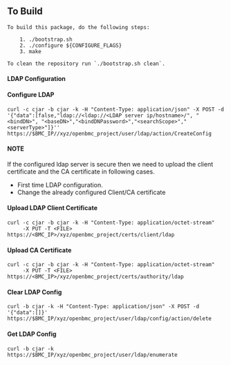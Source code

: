 ## To Build
```
To build this package, do the following steps:

    1. ./bootstrap.sh
    2. ./configure ${CONFIGURE_FLAGS}
    3. make

To clean the repository run `./bootstrap.sh clean`.
```

#### LDAP Configuration

#### Configure LDAP

```
curl -c cjar -b cjar -k -H "Content-Type: application/json" -X POST -d '{"data":[false,"ldap://<ldap://<LDAP server ip/hostname>/", "<bindDN>", "<baseDN>","<bindDNPassword>","<searchScope>","<serverType>"]}''  https://$BMC_IP//xyz/openbmc_project/user/ldap/action/CreateConfig

```
#### NOTE
If the configured ldap server is secure then we need to upload the client certificate and the CA certificate in following cases.
 - First time LDAP configuration.
 - Change the already configured Client/CA certificate

#### Upload LDAP Client Certificate

```
curl -c cjar -b cjar -k -H "Content-Type: application/octet-stream"
     -X PUT -T <FILE> https://<BMC_IP>/xyz/openbmc_project/certs/client/ldap
```

#### Upload CA Certificate

```
curl -c cjar -b cjar -k -H "Content-Type: application/octet-stream"
     -X PUT -T <FILE> https://<BMC_IP>/xyz/openbmc_project/certs/authority/ldap
```

#### Clear LDAP Config

```
curl -b cjar -k -H "Content-Type: application/json" -X POST -d '{"data":[]}' https://$BMC_IP/xyz/openbmc_project/user/ldap/config/action/delete
```

#### Get LDAP Config

```
curl -b cjar -k https://$BMC_IP/xyz/openbmc_project/user/ldap/enumerate
```
